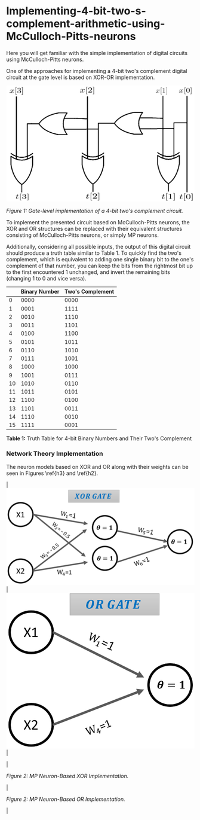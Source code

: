 # Implementing-4-bit-two-s-complement-arithmetic-using-McCulloch-Pitts-neurons
Here you will get familiar with the simple implementation of digital circuits using McCulloch-Pitts neurons.


One of the approaches for implementing a 4-bit two's complement digital circuit at the gate level is based on XOR-OR implementation.


<img src="Images/macpitz1.PNG" alt="Gate-level implementation of a 4-bit two's complement circuit" style="width:  100 %;" class="center">
<p><em>Figure 1: Gate-level implementation of a 4-bit two's complement circuit.</em></p>

To implement the presented circuit based on McCulloch-Pitts neurons, the XOR and OR structures can be replaced with their equivalent structures consisting of McCulloch-Pitts neurons, or simply MP neurons.

Additionally, considering all possible inputs, the output of this digital circuit should produce a truth table similar to Table 1. To quickly find the two's complement, which is equivalent to adding one single binary bit to the one's complement of that number, you can keep the bits from the rightmost bit up to the first encountered 1 unchanged, and invert the remaining bits (changing 1 to 0 and vice versa).

|  | **Binary Number** | **Two's Complement** |
| --- | --- | --- |
| 0 | 0000 | 0000 |
| 1 | 0001 | 1111 |
| 2 | 0010 | 1110 |
| 3 | 0011 | 1101 |
| 4 | 0100 | 1100 |
| 5 | 0101 | 1011 |
| 6 | 0110 | 1010 |
| 7 | 0111 | 1001 |
| 8 | 1000 | 1000 |
| 9 | 1001 | 0111 |
| 10 | 1010 | 0110 |
| 11 | 1011 | 0101 |
| 12 | 1100 | 0100 |
| 13 | 1101 | 0011 |
| 14 | 1110 | 0010 |
| 15 | 1111 | 0001 |

**Table 1:** Truth Table for 4-bit Binary Numbers and Their Two's Complement

### Network Theory Implementation

The neuron models based on XOR and OR along with their weights can be seen in Figures \ref{h3} and \ref{h2}.


|<img src="Images/xor_gate.PNG" alt="MP Neuron-Based XOR Implementation" style="width:  100 %;" class="center">|<img src="Images/or_gate.PNG" alt="MP Neuron-Based OR Implementation" style="width:  100 %;" class="center">|

|<p><em>Figure 2: MP Neuron-Based XOR Implementation.</em></p>|<p><em>Figure 2: MP Neuron-Based OR Implementation.</em></p>|


